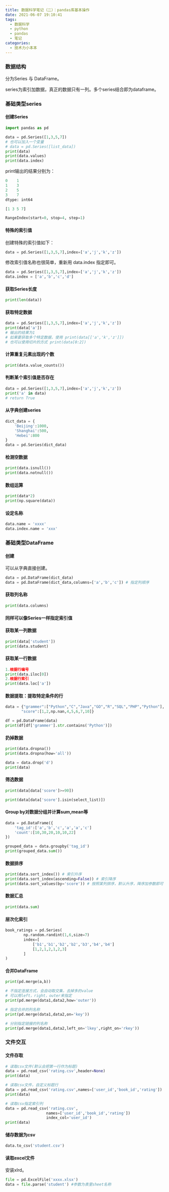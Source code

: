 ```yaml
---
title: 数据科学笔记（二）：pandas库基本操作
date: 2021-06-07 19:10:41
tags:
  - 数据科学
  - python
  - pandas
  - 笔记
categories:
  - 技术力小本本
---
```


### 数据结构

分为Series 与 DataFrame。

series为索引加数据，真正的数据只有一列。多个series结合即为dataframe。

### 基础类型series

#### 创建Series

~~~python
import pandas as pd

data = pd.Series([1,3,5,7])
# 也可以加入一个变量
# data = pd.Series([list_data])
print(data)
print(data.values)
print(data.index)
~~~

print输出的结果分别为：

~~~python
0    1      
1    3      
2    5      
3    7      
dtype: int64

[1 3 5 7]

RangeIndex(start=0, stop=4, step=1)
~~~

#### 特殊的索引值

创建特殊的索引值如下：

~~~python
data = pd.Series([1,3,5,7],index=['a','j','k','z'])
~~~

修改索引值名称也很简单，重新用 data.index 指定即可。

~~~python
data = pd.Series([1,3,5,7],index=['a','j','k','z'])
data.index = ['a','b','c','d']
~~~

#### 获取Series长度

~~~python
print(len(data))
~~~

#### 获取特定数据

~~~~python
data = pd.Series([1,3,5,7],index=['a','j','k','z'])
print(data['a'])
# 输出的结果为1
# 如果要获取多个特定数据，使用 print(data[['a','k','z']])
# 也可以使用切片的方式 print(data[0:2])
~~~~

#### 计算重复元素出现的个数

~~~python
print(data.value_counts())
~~~

#### 判断某个索引值是否存在

~~~python
data = pd.Series([1,3,5,7],index=['a','j','k','z'])
print('a' in data)
# return True
~~~

#### 从字典创建series

~~~python
dict_data = {
    'Beijing':1000,
    'Shanghai':500,
    'Hebei':800
}
data = pd.Series(dict_data)
~~~

#### 检测空数据

~~~python
print(data.isnull())
print(data.notnull())
~~~

#### 数组运算

~~~python
print(data*2)
print(np.square(data))
~~~

#### 设定名称

~~~python
data.name = 'xxxx'
data.index.name = 'xxx'
~~~

### 基础类型DataFrame

#### 创建

可以从字典直接创建。

~~~python
data = pd.DataFrame(dict_data)
data = pd.DataFrame(dict_data,columns=['a','b','c']) # 指定列顺序
~~~

#### 获取列名称

~~~python
print(data.columns)
~~~

#### 同样可以像Series一样指定索引值

#### 获取某一列数据

~~~python
print(data['student'])
print(data.student)
~~~

#### 获取某一行数据

~~~python
1.根据行编号
print(data.iloc[0])
2.根据行索引
print(data.loc['a'])
~~~

#### 数据提取：提取特定条件的行

~~~python
data = {"grammer":["Python","C","Java","GO","R","SQL","PHP","Python"],
       "score":[1,2,np.nan,4,5,6,7,10]}

df = pd.DataFrame(data)
print(df[df['grammer'].str.contains('Python')])
~~~

#### 扔掉数据

~~~python
print(data.dropna())
print(data.dropna(how='all'))

data = data.drop('d')
print(data)
~~~

#### 筛选数据

~~~python
print(data[data['score']>=90])

print(data[data['score'].isin(select_list)])
~~~

#### Group by对数据分组并计算sum,mean等

~~~python
data = pd.DataFrame({
	'tag_id':['a','b','c','a','a','c']
	'count':[10,30,20,10,10,22]
})

grouped_data = data.groupby('tag_id')
print(grouped_data.sum())
~~~

#### 数据排序

~~~python
print(data.sort_index()) # 索引升序
print(data.sort_index(ascending=False)) # 索引降序
print(data.sort_values(by='score')) # 按照某列排序，默认升序，降序加参数即可
~~~

#### 数据汇总

~~~python
print(data.sum)
~~~

#### 层次化索引

~~~python
book_ratings = pd.Series(
		np.random.randint(1,6,size=7)
		index=[
            ['b1','b1','b2','b2','b3','b4','b4']
            [1,2,1,2,1,2,3]
        ]
)
~~~

#### 合并DataFrame

~~~python
print(pd.merge(a,b))

# 不指定连接方式，会自动取交集，去掉多的value
# 可以用left，right，outer来指定
print(pd.merge(data1,data2,how='outer'))

# 指定合并的列名称
print(pd.merge(data1,data2,on='key'))

# 分别指定链接的列名称
print(pd.merge(data1,data2,left_on='lkey',right_on='rkey'))
~~~

### 文件交互

#### 文件存取

~~~python
# 读取csv文件(默认会把第一行作为标题)
data = pd.read_csv('rating.csv',header=None)
print(data)

# 读取csv文件，自定义标题行
data = pd.read_csv('rating.csv',names=['user_id','book_id','rating'])
print(data)

# 读取csv指定索引列
data = pd.read_csv('rating.csv',
                  names=['user_id','book_id','rating'])
				  index_col='user_id')
print(data)
~~~

#### 储存数据为csv

~~~python
data.to_csv('student.csv')
~~~

#### 读取excel文件

安装xlrd。

~~~python
file = pd.ExcelFile('xxxx.xlsx')
data = file.parse('student') #参数为表里sheet名称
~~~



